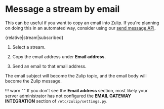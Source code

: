 # Message a stream by email

This can be useful if you want to copy an email into Zulip. If you're
planning on doing this in an automated way, consider using our
[send message API](/api/send-message).

{relative|stream|subscribed}

1. Select a stream.

1. Copy the email address under **Email address**.

1. Send an email to that email address.

The email subject will become the Zulip topic, and the email body will
become the Zulip message.

!!! warn ""
    If you don't see the **Email address** section, most likely your server
    administrator has not configured the **EMAIL GATEWAY INTEGRATION** section
    of `/etc/zulip/settings.py`.
